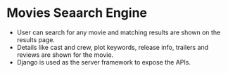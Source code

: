 # Movies Seaarch Engine

* User can search for any movie and matching results are shown on the results page.
* Details like cast and crew, plot keywords, release info, trailers and reviews are shown for the movie.
* Django is used as the server framework to expose the APIs.
